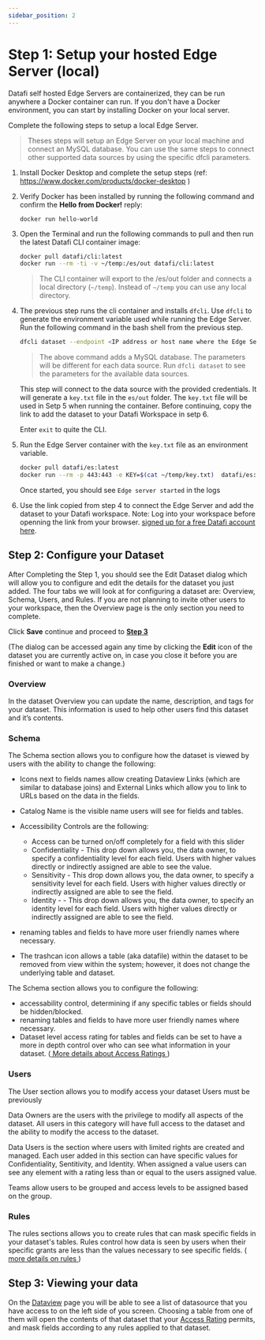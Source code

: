 ```yaml
---
sidebar_position: 2
---
```


# Step 1: Setup your hosted Edge Server (local)

Datafi self hosted Edge Servers are containerized, they can be run anywhere a Docker container can run. If you don't have a Docker environment, you can start by installing Docker on your local server.

Complete the following steps to setup a local Edge Server.

> Theses steps will setup an Edge Server on your local machine and connect an MySQL database. You can use the same steps to connect other supported data sources by using the specific dfcli parameters.

1. Install Docker Desktop and complete the setup steps (ref: <a href="https://www.docker.com/products/docker-desktop" target="_blank">https://www.docker.com/products/docker-desktop</a> )
2. Verify Docker has been installed by running the following command and confirm the **Hello from Docker!** reply:
   ```
   docker run hello-world
   ```
3. Open the Terminal and run the following commands to pull and then run the latest Datafi CLI container image:

   ```bash
   docker pull datafi/cli:latest
   docker run --rm -ti -v ~/temp:/es/out datafi/cli:latest
   ```

   > The CLI container will export to the /es/out folder and connects a local directory (`~/temp`). Instead of `~/temp` you can use any local directory.

4. The previous step runs the cli container and installs `dfcli`. Use `dfcli` to generate the environment variable used while running the Edge Server. Run the following command in the bash shell from the previous step.

   ```bash
   dfcli dataset --endpoint <IP address or host name where the Edge Server will run> --type mysql --name <name of your dataset> --pointOfContact <your email address>  --address <IPP address of host name of your mysql server> --dbname <database name>  --username <database user> --password <user password> add

   ```

   > The above command adds a MySQL database. The parameters will be different for each data source. Run `dfcli dataset` to see the parameters for the available data sources.

   This step will connect to the data source with the provided credentials. It will generate a `key.txt` file in the `es/out` folder. The `key.txt` file will be used in Setp 5 when running the container. Before continuing, copy the link to add the dataset to your Datafi Workspace in setp 6.

    Enter `exit` to quite the CLI.

5. Run the Edge Server container with the `key.txt` file as an environment variable.

   ```sh
   docker pull datafi/es:latest
   docker run --rm -p 443:443 -e KEY=$(cat ~/temp/key.txt)  datafi/es:latest
   ```

   Once started, you should see `Edge server started` in the logs

6. Use the link copied from step 4 to connect the Edge Server and add the dataset to your Datafi workspace. Note: Log into your workspace before openning the link from your browser. [signed up for a free Datafi account here](https://home.datafi.us/register).

## Step 2: Configure your Dataset

After Completing the Step 1, you should see the Edit Dataset dialog which will allow you to configure and edit the details for the dataset you just added. The four tabs we will look at for configuring a dataset are: Overview, Schema, Users, and Rules. If you are not planning to invite other users to your workspace, then the Overview page is the only section you need to complete.

Click **Save** continue and proceed to [**Step 3**](#step-3-viewing-your-data)

(The dialog can be accessed again any time by clicking the **Edit** icon of the dataset you are currently active on, in case you close it before you are finished or want to make a change.)

### Overview

In the dataset Overview you can update the name, description, and tags for your dataset. This information is used to help other users find this dataset and it’s contents.

### Schema

The Schema section allows you to configure how the dataset is viewed by users with the ability to change the following:

- Icons next to fields names allow creating Dataview Links (which are similar to database joins) and External Links which allow you to link to URLs based on the data in the fields.
- Catalog Name is the visible name users will see for fields and tables.
- Accessibility Controls are the following:

  - Access can be turned on/off completely for a field with this slider
  - Confidentiality - This drop down allows you, the data owner, to specify a confidentiality level for each field. Users with higher values directly or indirectly assigned are able to see the value.
  - Sensitivity - This drop down allows you, the data owner, to specify a sensitivity level for each field. Users with higher values directly or indirectly assigned are able to see the field.
  - Identity - - This drop down allows you, the data owner, to specify an identity level for each field. Users with higher values directly or indirectly assigned are able to see the field.

- renaming tables and fields to have more user friendly names where necessary.
- The trashcan icon allows a table (aka datafile) within the dataset to be removed from view within the system; however, it does not change the underlying table and dataset.

The Schema section allows you to configure the following:

- accessability control, determining if any specific tables or fields should be hidden/blocked.
- renaming tables and fields to have more user friendly names where necessary.
- Dataset level access rating for tables and fields can be set to have a more in depth control over who can see what information in your dataset. ([ More details about Access Ratings ](#access-rating-explained))

### Users

The User section allows you to modify access your dataset Users must be previously

Data Owners are the users with the privilege to modify all aspects of the dataset. All users in this category will have full access to the dataset and the ability to modify the access to the dataset.

Data Users is the section where users with limited rights are created and managed. Each user added in this section can have specific values for Confidentiality, Sentitivity, and Identity. When assigned a value users can see any element with a rating less than or equal to the users assigned value.

Teams allow users to be grouped and access levels to be assigned based on the group.

### Rules

The rules sections allows you to create rules that can mask specific fields in your dataset's tables. Rules control how data is seen by users when their specific grants are less than the values necessary to see specific fields. ([ more details on rules ](#rule-policies-explained))

## Step 3: Viewing your data

On the [Dataview](https://dataficloud.com/dataview) page you will be able to see a list of datasource that you have access to on the left side of you screen. Choosing a table from one of them will open the contents of that dataset that your [Access Rating](#access-rating-explained) permits, and mask fields according to any rules applied to that dataset.
